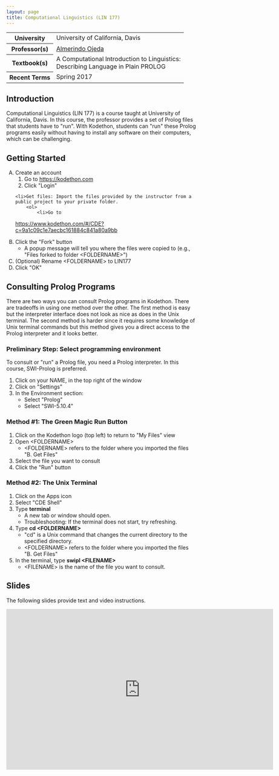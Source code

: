 ```yaml
---
layout: page
title: Computational Linguistics (LIN 177)
---
```


<table class="table table-condensed table-bordered">
<tr>
<th>University</th>
<td>University of California, Davis</td>
</tr>
<tr>
<th>Professor(s)</th>
<td><a href="http://linguistics.ucdavis.edu/people/fzojeda">Almerindo Ojeda</a></td>
</tr>
<tr>
<th>Textbook(s)</th>
<td>A Computational Introduction to Linguistics:<br>
Describing Language in Plain PROLOG</td>
</tr>
<tr>
<th>Recent Terms</th>
<td>Spring 2017</td>
</tr>

</table>

<h2 class="section-header">Introduction</h2>

Computational Linguistics (LIN 177) is a course taught at University of
California, Davis.  In this course, the professor provides a set of Prolog
files that students have to "run".  With Kodethon, students can "run" these
Prolog programs easily without having to install any software on their
computers, which can be challenging.

<h2 class="section-header">Getting Started</h2>

<ol type="A">
	<li>Create an account
		<ol>
			<li>Go to <a href="https://kodethon.com">https://kodethon.com</a></li>
			<li>Click "Login"</li>
		</ol>
	</li>
	
	<li>Get files: Import the files provided by the instructor from a public project to your private folder.
		<ol>
			<li>Go to
<a href="https://www.kodethon.com/#/CDE?c=9a1c09c1e7aecbc161884c841a80a9bb">https://www.kodethon.com/#/CDE?c=9a1c09c1e7aecbc161884c841a80a9bb</a></li>
			<li>Click the "Fork" button
    		<ul>
					<li>A popup message will tell you where the files were copied to (e.g., "Files forked to folder &lt;FOLDERNAME&gt;")</li>
				</ul>
			</li>
			<li>(Optional) Rename &lt;FOLDERNAME&gt; to LIN177</li>
			<li>Click "OK"</li>
		</ol>
	</li>
</ol>

<h2 class="section-header">Consulting Prolog Programs</h2>

There are two ways you can consult Prolog programs in Kodethon.  There are
tradeoffs in using one method over the other.  The first method is easy but the
interpreter interface does not look as nice as does in the Unix terminal.  The
second method is harder since it requires some knowledge of Unix terminal
commands but this method gives you a direct access to the Prolog interpreter and
it looks better.

<h3>Preliminary Step: Select programming environment</h3>

To consult or "run" a Prolog file, you need a Prolog interpreter.  In this
course, SWI-Prolog is preferred.

1. Click on your NAME, in the top right of the window
2. Click on "Settings"
3. In the Environment section:
    * Select "Prolog"
    * Select "SWI-5.10.4"


<h3>Method #1: The Green Magic Run Button</h3>

1. Click on the Kodethon logo (top left) to return to "My Files" view
2. Open \<FOLDERNAME\>
    * \<FOLDERNAME\> refers to the folder where you imported the files "B. Get Files"
3. Select the file you want to consult
4. Click the "Run" button

<h3>Method #2: The Unix Terminal</h3>

1. Click on the Apps icon
2. Select "CDE Shell"
3. Type **terminal**
    * A new tab or window should open.
    * Troubleshooting: If the terminal does not start, try refreshing.
4. Type **cd \<FOLDERNAME\>**
    * "cd" is a Unix command that changes the current directory to the specified directory.
    * \<FOLDERNAME\> refers to the folder where you imported the files "B. Get Files"
4. In the terminal, type **swipl \<FILENAME\>**
    * \<FILENAME\> is the name of the file you want to consult. 

<h2 class="section-header">Slides</h2>

The following slides provide text and video instructions.

<iframe src="https://docs.google.com/presentation/d/1iSjvPsF6tpkAW87vt3d2xsFxkgQa65RKywgqzXET3kg/embed?start=false&loop=true&delayms=5000" frameborder="0" width="705" height="425" allowfullscreen="true" mozallowfullscreen="true" webkitallowfullscreen="true"></iframe>

